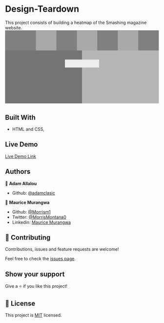 # Design-Teardown
This project consists of building a heatmap of the Smashing magazine website.
![screenshot](screenshot.png)


## Built With

- HTML and CSS,

## Live Demo

[Live Demo Link](https://adamclasic.github.io/Design-Teardown)


## Authors

👤 **Adam Allalou**
- Github: [@adamclasic](https://github.com/adamclasic)


👤 **Maurice Murangwa**

- Github: [@Morrism1](https://github.com/Morrism1)
- Twitter: [@MorrisMontana0](https://twitter.com/MorrisMontana0)
- Linkedin: [Maurice Murangwa](https://www.linkedin.com/in/murangwa-maurice-769549140/)

## 🤝 Contributing

Contributions, issues and feature requests are welcome!

Feel free to check the [issues page](issues/).

## Show your support

Give a ⭐️ if you like this project!

## 📝 License

This project is [MIT](lic.url) licensed.

